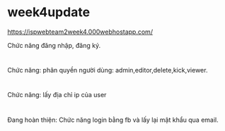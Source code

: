 # week4update
 
https://ispwebteam2week4.000webhostapp.com/

Chức năng đăng nhập, đăng ký.
#
Chức năng: phân quyền người dùng: admin,editor,delete,kick,viewer.
#
Chức năng: lấy địa chỉ ip của user 
#
Đang hoàn thiện:
Chức năng login bằng fb và lấy lại mật khẩu qua email.
